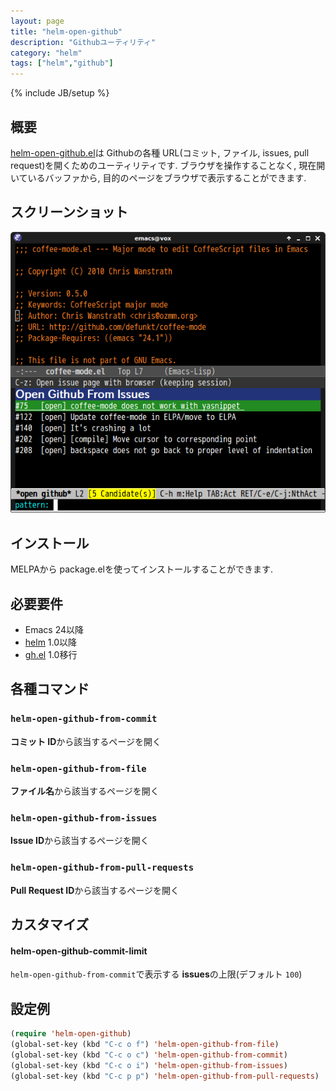 ```yaml
---
layout: page
title: "helm-open-github"
description: "Githubユーティリティ"
category: "helm"
tags: ["helm","github"]
---
```

{% include JB/setup %}

## 概要

[helm-open-github.el](https://github.com/syohex/emacs-helm-open-github)は Githubの各種 URL(コミット, ファイル, issues, pull request)を開くためのユーティリティです. ブラウザを操作することなく, 現在開いているバッファから, 目的のページをブラウザで表示することができます.


## スクリーンショット

![helm-open-github](/images/helm/helm-open-github/helm-open-github.png)


## インストール

MELPAから package.elを使ってインストールすることができます.


## 必要要件

* Emacs 24以降
* [helm](https://github.com/emacs-helm/helm) 1.0以降
* [gh.el](https://github.com/sigma/gh.el) 1.0移行



## 各種コマンド

### `helm-open-github-from-commit`

**コミット ID**から該当するページを開く


### `helm-open-github-from-file`

**ファイル名**から該当するページを開く


### `helm-open-github-from-issues`

**Issue ID**から該当するページを開く


### `helm-open-github-from-pull-requests`

**Pull Request ID**から該当するページを開く


## カスタマイズ

#### helm-open-github-commit-limit

`helm-open-github-from-commit`で表示する **issues**の上限(デフォルト `100`)


## 設定例

```lisp
(require 'helm-open-github)
(global-set-key (kbd "C-c o f") 'helm-open-github-from-file)
(global-set-key (kbd "C-c o c") 'helm-open-github-from-commit)
(global-set-key (kbd "C-c o i") 'helm-open-github-from-issues)
(global-set-key (kbd "C-c p p") 'helm-open-github-from-pull-requests)
```
